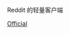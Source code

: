 Reddit 的轻量客户端

[Official](https://f-droid.org/zh_Hans/packages/ml.docilealligator.infinityforreddit/)